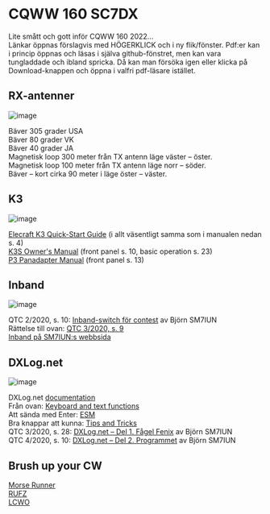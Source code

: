 # CQWW 160 SC7DX

Lite smått och gott inför CQWW 160 2022...    
Länkar öppnas förslagvis med HÖGERKLICK och i ny flik/fönster. Pdf:er kan i princip öppnas och läsas i själva github-fönstret, men kan vara tungladdade och ibland spricka. Då kan man försöka igen eller klicka på Download-knappen och öppna i valfri pdf-läsare istället.     

## RX-antenner
![image](https://user-images.githubusercontent.com/62021989/149805823-d6e08a2d-e129-4d5c-89ee-466ad5f3c187.png)

Bäver 305 grader USA    
Bäver 80 grader VK    
Bäver 40 grader JA    
Magnetisk loop 300 meter från TX antenn läge väster – öster.    
Magnetisk loop 100 meter från TX antenn läge norr – söder.    
Bäver – kort cirka 90 meter i läge öster – väster.     

## K3     
![image](https://user-images.githubusercontent.com/62021989/149803366-e1666e85-5684-4704-91e6-b6e9803bc109.png)


[Elecraft K3 Quick-Start Guide](https://github.com/awandahl/cqww160/blob/main/K3%20quick%20start8.pdf) (i allt väsentligt samma som i manualen nedan s. 4)    
[K3S Owner's Manual](https://github.com/awandahl/cqww160/blob/main/K3S%20Owner's%20man%20A1.pdf) (front panel s. 10, basic operation s. 23)    
[P3 Panadapter Manual](https://github.com/awandahl/cqww160/blob/main/E740152%20P3%20Owner's%20man%20Rev%20H1.pdf) (front panel s. 13)    

## Inband    
![image](https://user-images.githubusercontent.com/62021989/149803845-3470155c-d959-4abc-81f6-1de730da3560.png)


QTC 2/2020, s. 10: [Inband-switch för contest](https://github.com/awandahl/cqww160/blob/main/QTC-2020-02.pdf) av Björn SM7IUN   
Rättelse till ovan: [QTC 3/2020, s. 9](https://github.com/awandahl/cqww160/blob/main/QTC-2020-03.pdf)    
[Inband på SM7IUN:s webbsida](https://sm7iun.se/contest/inband/)     

## DXLog.net  
![image](https://user-images.githubusercontent.com/62021989/149803673-8bbdc430-af90-40c5-999a-e4185cd5f708.png)


DXLog.net [documentation](http://dxlog.net/docs/index.php/Main_Page)    
Från ovan: [Keyboard and text functions](http://dxlog.net/docs/index.php/Keyboard_and_text_functions)     
Att sända med Enter: [ESM](http://dxlog.net/docs/index.php/Getting_started#ESM)    
Bra knappar att kunna: [Tips and Tricks](http://dxlog.net/docs/index.php/Getting_started#Tips_and_tricks)     
QTC 3/2020, s. 28: [DXLog.net – Del 1. Fågel Fenix](https://github.com/awandahl/cqww160/blob/main/QTC-2020-03.pdf) av Björn SM7IUN    
QTC 4/2020, s. 10: [DXLog.net – Del 2. Programmet](https://github.com/awandahl/cqww160/blob/main/QTC-2020-04.pdf) av Björn SM7IUN    

## Brush up your CW

[Morse Runner](http://www.dxatlas.com/morserunner/)    
[RUFZ](https://www.rufzxp.net/)    
[LCWO](https://lcwo.net/)    

